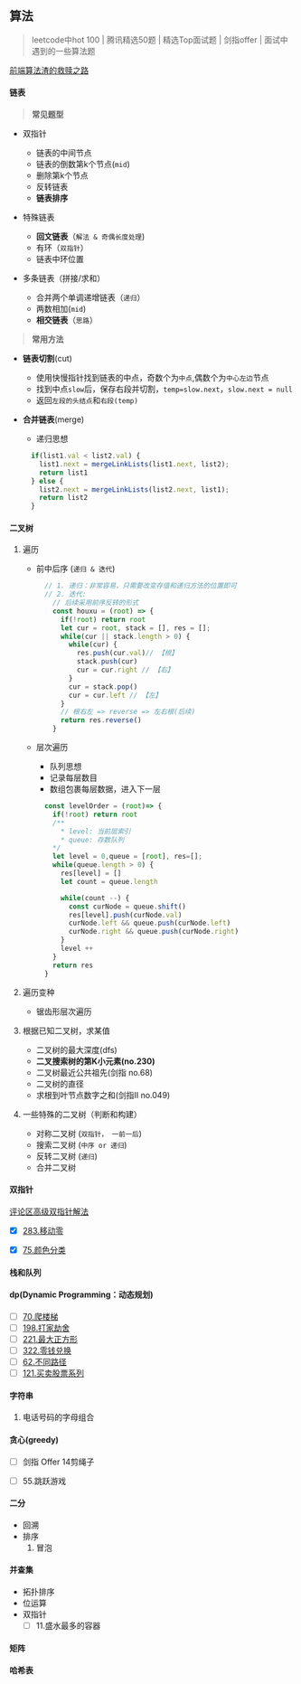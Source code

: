 ## 算法
> leetcode中hot 100 | 腾讯精选50题 | 精选Top面试题 | 剑指offer | 面试中遇到的一些算法题

[前端算法渣的救赎之路](https://juejin.cn/post/6844904175562653710)

#### 链表  
>   **常见题型**

- 双指针
  + 链表的中间节点
  + 链表的倒数第k个节点(`mid`)
  + 删除第k个节点
  + 反转链表
  + **链表排序**

- 特殊链表
  + **回文链表**（`解法 & 奇偶长度处理`)
  + 有环（`双指针`）
  + 链表中环位置

- 多条链表（拼接/求和）
  + 合并两个单调递增链表（`递归`）
  + 两数相加(`mid`)
  + **相交链表**（`思路`）



>   **常用方法**

- **链表切割**(cut)
  - 使用快慢指针找到链表的中点，奇数个为`中点`,偶数个为`中心左边`节点
  - 找到中点`slow`后，保存右段并切割，`temp=slow.next`，`slow.next = null`
  - 返回`左段的头结点`和`右段(temp)`

- **合并链表**(merge)
  - 递归思想
  ```js
    if(list1.val < list2.val) {
      list1.next = mergeLinkLists(list1.next, list2);
      return list1
    } else {
      list2.next = mergeLinkLists(list2.next, list1);
      return list2
    }
  ```

#### 二叉树  
  1. 遍历 
      + 前中后序 (`递归 & 迭代`)
        ```js
          // 1. 递归：非常容易，只需要改变存值和递归方法的位置即可
          // 2. 迭代:
            // 后续采用前序反转的形式
            const houxu = (root) => {
              if(!root) return root
              let cur = root, stack = [], res = [];
              while(cur || stack.length > 0) {
                while(cur) {
                  res.push(cur.val)// 【根】
                  stack.push(cur)
                  cur = cur.right // 【右】
                }
                cur = stack.pop()
                cur = cur.left // 【左】
              }
              // 根右左 => reverse => 左右根(后续)
              return res.reverse()
            }
        ```

      + 层次遍历
        + 队列思想
        + 记录每层数目
        + 数组包裹每层数据，进入下一层
        ```js
          const levelOrder = (root)=> {
            if(!root) return root
            /**
              * level: 当前层索引
              * queue: 存数队列
            */
            let level = 0,queue = [root], res=[];
            while(queue.length > 0) {
              res[level] = []
              let count = queue.length
        
              while(count --) {
                const curNode = queue.shift()
                res[level].push(curNode.val)
                curNode.left && queue.push(curNode.left)
                curNode.right && queue.push(curNode.right)
              }
              level ++
            }
            return res
          }
        ```

  2. 遍历变种
      + 锯齿形层次遍历

  3. 根据已知二叉树，求某值
      + 二叉树的最大深度(dfs)
      + **二叉搜索树的第K小元素(no.230)**
      + 二叉树最近公共祖先(剑指 no.68)
      + 二叉树的直径
      + 求根到叶节点数字之和(剑指Ⅱ no.049)

  4. 一些特殊的二叉树（判断和构建）
      + 对称二叉树 (`双指针， 一前一后`)
      + 搜索二叉树 (`中序 or 递归`)
      + 反转二叉树 (`递归`)
      + 合并二叉树


#### 双指针
  [评论区高级双指针解法](https://leetcode.cn/problems/move-zeroes/comments/)
  - [x] [283.移动零](https://leetcode.cn/problems/move-zeroes/)
  - [x] [75.颜色分类](https://leetcode.cn/problems/sort-colors/)


#### 栈和队列
#### dp(Dynamic Programming：动态规划)
  - [ ] [70.爬楼梯](https://leetcode.cn/problems/climbing-stairs/)
  - [ ] [198.打家劫舍](https://leetcode.cn/problems/house-robber/)
  - [ ] [221.最大正方形](https://leetcode.cn/problems/maximal-square/)
  - [ ] [322.零钱兑换](https://leetcode.cn/problems/coin-change/)
  - [ ] [62.不同路径](https://leetcode.cn/problems/unique-paths/)
  - [ ] [121.买卖股票系列](https://leetcode.cn/problems/best-time-to-buy-and-sell-stock/)

#### 字符串

1. 电话号码的字母组合


#### 贪心(greedy)

- [ ] 剑指 Offer 14剪绳子
- [ ] 55.跳跃游戏


#### 二分
  - 回溯
  - 排序
    1. 冒泡

#### 并查集
  - 拓扑排序
  - 位运算
  - 双指针
    - [ ] 11.盛水最多的容器

#### 矩阵
#### 哈希表


